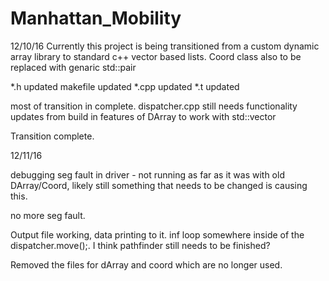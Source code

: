 # Manhattan_Mobility

12/10/16
Currently this project is being transitioned from a custom dynamic array library to standard c++ vector based lists.
Coord class also to be replaced with genaric std::pair

*.h updated
makefile updated
*.cpp updated
*.t updated

most of transition in complete. dispatcher.cpp still needs functionality updates from build in features of DArray to work with std::vector

Transition complete.

12/11/16

debugging seg fault in driver - not running as far as it was with old DArray/Coord, likely still something that needs to be changed is causing this.

no more seg fault.

Output file working, data printing to it.
inf loop somewhere inside of the dispatcher.move();. I think pathfinder still needs to be finished?

Removed the files for dArray and coord which are no longer used.
